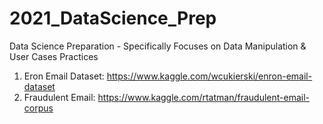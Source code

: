 # 2021_DataScience_Prep
Data Science Preparation - Specifically Focuses on Data Manipulation &amp; User Cases Practices


1. Eron Email Dataset: https://www.kaggle.com/wcukierski/enron-email-dataset
2. Fraudulent Email: https://www.kaggle.com/rtatman/fraudulent-email-corpus
